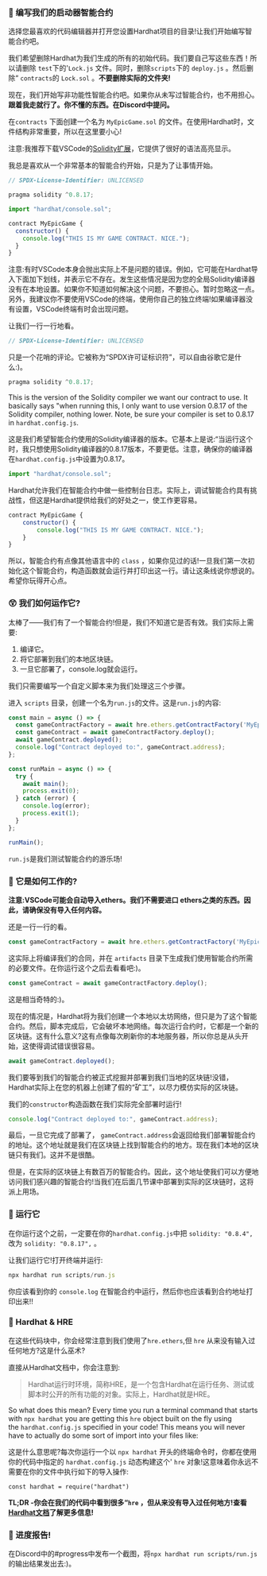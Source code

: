 ### 📝 编写我们的启动器智能合约

选择您最喜欢的代码编辑器并打开您设置Hardhat项目的目录!让我们开始编写智能合约吧。

我们希望删除Hardhat为我们生成的所有的初始代码。我们要自己写这些东西！所以请删除 `test`下的'`Lock.js` 文件。同时，删除`scripts`下的 `deploy.js` 。然后删除“ `contracts`的 `Lock.sol` 。**不要删除实际的文件夹!**

现在，我们开始写非功能性智能合约吧。如果你从未写过智能合约，也不用担心。**跟着我走就行了。你不懂的东西。在Discord中提问。**

在`contracts` 下面创建一个名为 `MyEpicGame.sol` 的文件。在使用Hardhat时，文件结构非常重要，所以在这里要小心!

注意:我推荐下载VSCode的[Solidity扩展](https://marketplace.visualstudio.com/items?itemName=JuanBlanco.solidity)，它提供了很好的语法高亮显示。

我总是喜欢从一个非常基本的智能合约开始，只是为了让事情开始。

```javascript
// SPDX-License-Identifier: UNLICENSED

pragma solidity ^0.8.17;

import "hardhat/console.sol";

contract MyEpicGame {
  constructor() {
    console.log("THIS IS MY GAME CONTRACT. NICE.");
  }
}
```

注意:有时VSCode本身会抛出实际上不是问题的错误。例如，它可能在Hardhat导入下面加下划线，并表示它不存在。发生这些情况是因为您的全局Solidity编译器没有在本地设置。如果你不知道如何解决这个问题，不要担心。暂时忽略这一点。另外，我建议你不要使用VSCode的终端，使用你自己的独立终端!如果编译器没有设置，VSCode终端有时会出现问题。

让我们一行一行地看。

```javascript
// SPDX-License-Identifier: UNLICENSED
```

只是一个花哨的评论。它被称为“SPDX许可证标识符”，可以自由谷歌它是什么:)。

```javascript
pragma solidity ^0.8.17;
```

This is the version of the Solidity compiler we want our contract to use. It basically says "when running this, I only want to use version 0.8.17 of the Solidity compiler, nothing lower. Note, be sure your compiler is set to 0.8.17 in `hardhat.config.js`.

这是我们希望智能合约使用的Solidity编译器的版本。它基本上是说:“当运行这个时，我只想使用Solidity编译器的0.8.17版本，不要更低。注意，确保你的编译器在`hardhat.config.js`中设置为0.8.17。

```javascript
import "hardhat/console.sol";
```

Hardhat允许我们在智能合约中做一些控制台日志。实际上，调试智能合约具有挑战性，但这是Hardhat提供给我们的好处之一，使工作更容易。

```javascript
contract MyEpicGame {
    constructor() {
        console.log("THIS IS MY GAME CONTRACT. NICE.");
    }
}
```

所以，智能合约有点像其他语言中的 `class` ，如果你见过的话!一旦我们第一次初始化这个智能合约，构造函数就会运行并打印出这一行。请让这条线说你想说的。希望你玩得开心点。

### 😲 我们如何运作它?

太棒了——我们有了一个智能合约!但是，我们不知道它是否有效。我们实际上需要:

1. 编译它。
2. 将它部署到我们的本地区块链。
3. 一旦它部署了，console.log就会运行。

我们只需要编写一个自定义脚本来为我们处理这三个步骤。

进入 `scripts` 目录，创建一个名为`run.js`的文件。这是`run.js`的内容:

```javascript
const main = async () => {
  const gameContractFactory = await hre.ethers.getContractFactory('MyEpicGame');
  const gameContract = await gameContractFactory.deploy();
  await gameContract.deployed();
  console.log("Contract deployed to:", gameContract.address);
};

const runMain = async () => {
  try {
    await main();
    process.exit(0);
  } catch (error) {
    console.log(error);
    process.exit(1);
  }
};

runMain();
```

`run.js`是我们测试智能合约的游乐场!

### 🤔 它是如何工作的?

**注意:VSCode可能会自动导入ethers。我们不需要进口 ethers之类的东西。因此，请确保没有导入任何内容。**

还是一行一行的看。

```javascript
const gameContractFactory = await hre.ethers.getContractFactory('MyEpicGame');
```

这实际上将编译我们的合同，并在 `artifacts` 目录下生成我们使用智能合约所需的必要文件。在你运行这个之后去看看吧:)。

```javascript
const gameContract = await gameContractFactory.deploy();
```

这是相当奇特的:)。

现在的情况是，Hardhat将为我们创建一个本地以太坊网络，但只是为了这个智能合约。然后，脚本完成后，它会破坏本地网络。每次运行合约时，它都是一个新的区块链。这有什么意义?这有点像每次刷新你的本地服务器，所以你总是从头开始，这使得调试错误很容易。

```javascript
await gameContract.deployed();
```

我们要等到我们的智能合约被正式挖掘并部署到我们当地的区块链!没错，Hardhat实际上在您的机器上创建了假的“矿工”，以尽力模仿实际的区块链。

我们的`constructor`构造函数在我们实际完全部署时运行!

```javascript
console.log("Contract deployed to:", gameContract.address);
```

最后，一旦它完成了部署了， `gameContract.address`会返回给我们部署智能合约的地址。这个地址就是我们在区块链上找到智能合约的地方。现在我们本地的区块链只有我们。这并不是很酷。

但是，在实际的区块链上有数百万的智能合约。因此，这个地址使我们可以方便地访问我们感兴趣的智能合约!当我们在后面几节课中部署到实际的区块链时，这将派上用场。

### 💨 运行它

在你运行这个之前，一定要在你的`hardhat.config.js`中把 `solidity: "0.8.4",`  改为 `solidity: "0.8.17",` 。

让我们运行它!打开终端并运行:

```javascript
npx hardhat run scripts/run.js
```

你应该看到你的 `console.log` 在智能合约中运行，然后你也应该看到合约地址打印出来!!


### 🎩 Hardhat & HRE

在这些代码块中，你会经常注意到我们使用了`hre.ethers`,但 `hre` 从来没有输入过任何地方?这是什么巫术?

直接从Hardhat文档中，你会注意到:

> Hardhat运行时环境，简称HRE，是一个包含Hardhat在运行任务、测试或脚本时公开的所有功能的对象。实际上，Hardhat就是HRE。
> 

So what does this mean? Every time you run a terminal command that starts with `npx hardhat` you are getting this `hre` object built on the fly using the `hardhat.config.js` specified in your code! This means you will never have to actually do some sort of import into your files like:

这是什么意思呢?每次你运行一个以 `npx hardhat` 开头的终端命令时，你都在使用你的代码中指定的 `hardhat.config.js` 动态构建这个' `hre` 对象!这意味着你永远不需要在你的文件中执行如下的导入操作:

`const hardhat = require("hardhat")`

**TL;DR -你会在我们的代码中看到很多“`hre` ，但从来没有导入过任何地方!查看[Hardhat文档](https://hardhat.org/advanced/hardhat-runtime-environment.html)了解更多信息!**

### 🚨 进度报告!

在Discord中的#progress中发布一个截图，将`npx hardhat run scripts/run.js` 的输出结果发出去:)。

